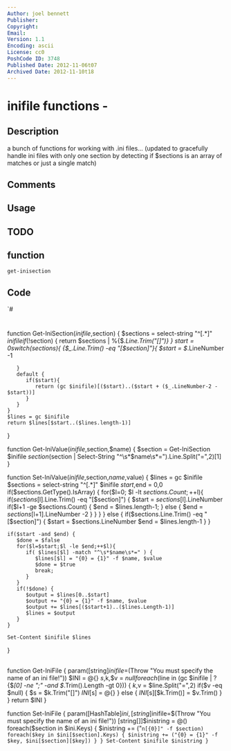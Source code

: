```yaml
---
Author: joel bennett
Publisher: 
Copyright: 
Email: 
Version: 1.1
Encoding: ascii
License: cc0
PoshCode ID: 3748
Published Date: 2012-11-06t07
Archived Date: 2012-11-10t18
---
```


# inifile functions - 

## Description

a bunch of functions for working with .ini files… (updated to gracefully handle ini files with only one section by detecting if $sections is an array of matches or just a single match)

## Comments



## Usage



## TODO



## function

`get-inisection`

## Code

`#
 #
 function Get-IniSection($inifile,$section)
 {
    $sections = select-string "^\[.*\]" $inifile
    if(!$section) {
       return $sections | %{$_.Line.Trim("[]")}
    }
    $start = 0
    switch($sections){
       {$_.Line.Trim() -eq "[$section]"}{
          $start = $_.LineNumber -1
          
       }
       default {
          if($start){ 
             return (gc $inifile)[($start)..($start + ($_.LineNumber-2 - $start))]
          }
       }
    }
    $lines = gc $inifile
    return $lines[$start..($lines.length-1)]
 }
 
 
 function Get-IniValue($inifile,$section,$name)
 {
    $section = Get-IniSection $inifile $section
    ($section | Select-String "^\s*$name\s*=").Line.Split("=",2)[1]
 }
 
 function Set-IniValue($inifile,$section,$name,$value)
 {
    $lines = gc $inifile
    $sections = select-string "^\[.*\]" $inifile
    $start,$end = 0,0
    if($sections.GetType().IsArray) {
       for($l=0; $l -lt $sections.Count; ++$l){
          if($sections[$l].Line.Trim() -eq "[$section]") {
             $start = $sections[$l].LineNumber
             if($l+1 -ge $sections.Count) {
                $end = $lines.length-1;
             } else {
                $end = $sections[$l+1].LineNumber -2
             }
          }
       }
    } else {
       if($sections.Line.Trim() -eq "[$section]") {
          $start = $sections.LineNumber
          $end = $lines.length-1
       }
    }
    
    if($start -and $end) {
       $done = $false
       for($l=$start;$l -le $end;++$l){
          if( $lines[$l] -match "^\s*$name\s*=" ) {
             $lines[$l] = "{0} = {1}" -f $name, $value
             $done = $true
             break;
          }
       }
       if(!$done) {
          $output = $lines[0..$start]
          $output += "{0} = {1}" -f $name, $value
          $output += $lines[($start+1)..($lines.Length-1)]
          $lines = $output
       }
    }
    
    Set-Content $inifile $lines
 }
 
 
 
 ##
 function Get-IniFile {
 param([string]$inifile=$(Throw "You must specify the name of an ini file!"))
    $INI = @{}
    $s,$k,$v = $null
    foreach($line in (gc $inifile | ? {$_[0] -ne ";" -and $_.Trim().Length -gt 0})) {
       $k,$v = $line.Split("=",2)
       if($v -eq $null) {
          $s = $k.Trim("[]")
          $INI[$s] = @{}
       } else {
          $INI[$s][$k.Trim()] = $v.Trim()
       }
    }
    return $INI
 }
 
 function Set-IniFile {
 param([HashTable]$ini,[string]$inifile=$(Throw "You must specify the name of an ini file!"))
    [string[]]$inistring = @()
    foreach($section in $ini.Keys) {
       $inistring += ("`n[{0}]" -f $section)
       foreach($key in $ini[$section].Keys) {
          $inistring += ("{0} = {1}" -f $key, $ini[$section][$key])
       }
    }
    Set-Content $inifile $inistring
 }
`

